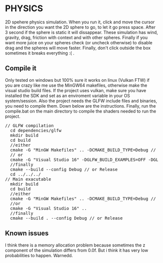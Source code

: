 # PHYSICS
2D spehere physics simulation. When you run it, click and move the cursor in the direction you want the 2D sphere to go, to let it go press space. After 3 second if the sphere is static it will dissappear. These simulation has wind, gravity, drag, friction with context and with other spheres. Finally if you want more juice on your spheres check (or uncheck otherwise) to disable drag and the spheres will move faster. Finally, don't click outside the box sometimes it breaks everything :( . 
## Compile it
Only tested on windows but 100% sure it works on linux (Vulkan FTW)
if you are crazy like me use the MinGW64 makefiles, otherwise make the visual studio build files.
If the project uses vulkan, make sure you have installed the SDK and set as an enviroment variable in your OS system/session.
Also the project needs the GLFW include files and binaries, you need to compile them. Down below are the instructions. Finally, run the compile.bat on the main directory to compile the shaders needed to run the project.
<pre>
// GLFW compilation
  cd dependencies/glfw
  mkdir build
  cd build
  //either
  cmake -G "MinGW Makefiles" .. -DCMAKE_BUILD_TYPE=Debug // or Release
  // or
  cmake -G "Visual Studio 16" -DGLFW_BUILD_EXAMPLES=OFF -DGLFW_BUILD_TESTS=OFF -DGLFW_BUILD_DOCS=OFF ..
  //finally
  cmake --build --config Debug // or Release
  cd ../../../
// Main exacutable
  mkdir build
  cd build
  //either
  cmake -G "MinGW Makefiles" .. -DCMAKE_BUILD_TYPE=Debug // or Release
  //or
  cmake -G "Visual Studio 16" ..
  //finally
  cmake --build . --config Debug // or Release
</pre>
## Known issues
I think there is a memory allocation problem because sometimes the z component of the simulation differs from 0.0f. But i think it has very low probabilities to happen. Warnedd.
